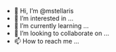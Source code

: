 - 👋 Hi, I’m @mstellaris
- 👀 I’m interested in ...
- 🌱 I’m currently learning ...
- 💞️ I’m looking to collaborate on ...
- 📫 How to reach me ...

<!---
mstellaris/mstellaris is a ✨ special ✨ repository because its `README.md` (this file) appears on your GitHub profile.
You can click the Preview link to take a look at your changes.
--->
